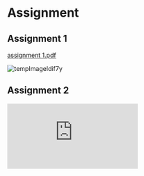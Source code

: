 # Assignment
## Assignment 1
[assignment 1.pdf](https://github.com/NabilaTarannum/Assignment/files/8117567/assignment.1.pdf)

![tempImageIdif7y](https://user-images.githubusercontent.com/89971373/155163437-9656f99b-8827-4ece-aadb-b1cb7ea6ab83.gif)

## Assignment 2
![assignment 2.pdf](https://github.com/NabilaTarannum/Assignment/files/8117622/assignment.2.pdf)

